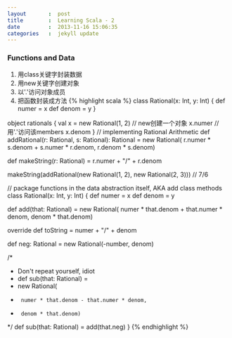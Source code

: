 ```yaml
---
layout       :  post
title        :  Learning Scala - 2
date         :  2013-11-16 15:06:35
categories   :  jekyll update
---
```

### Functions and Data

1. 用class关键字封装数据
2. 用new关键字创建对象
3. 以'.'访问对象成员
4. 把函数封装成方法
{% highlight scala %}
class Rational(x: Int, y: Int) {
  def numer = x
  def denom = y
}

object rationals {
  val x = new Rational(1, 2) // new创建一个对象
  x.numer  // 用'.'访问该members
  x.denom
}
// implementing Rational Arithmetic
def addRational(r: Rational, s: Rational): Rational =
  new Rational(
      r.numer * s.denom + s.numer * r.denom,
      r.denom * s.denom)

def makeString(r: Rational) =
  r.numer + "/" + r.denom

makeString(addRational(new Rational(1, 2), new Rational(2, 3)))  // 7/6

// package functions in the data abstraction itself, AKA add class methods
class Rational(x: Int, y: Int) {
  def numer = x
  def denom = y

  def add(that: Rational) =
    new Rational(
        numer * that.denom + that.numer * denom,
        denom * that.denom)

  override def toString = numer + "/" + denom

  def neg: Rational = new Rational(-number, denom)

  /*
   *  Don't repeat yourself, idiot
   *  def sub(that: Rational) =
   *    new Rational(
   *      numer * that.denom - that.numer * denom,
   *      denom * that.denom)
   */
  def sub(that: Rational) = add(that.neg)
}
{% endhighlight %}
